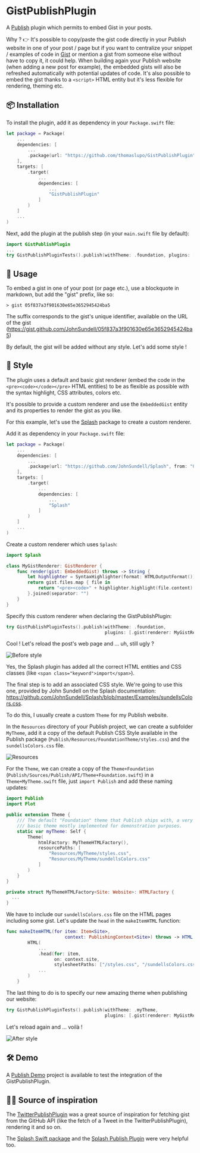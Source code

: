 # GistPublishPlugin

A [Publish](https://github.com/johnsundell/publish) plugin which permits to embed Gist in your posts. 

Why ? 👉 It's possible to copy/paste the gist code directly in your Publish website in one of your post / page but if you want to centralize your snippet / examples of code in [Gist](https://gist.github.com) or mention a gist from someone else without have to copy it, it could help. When building again your Publish website (when adding a new post for example), the embedded gists will also be refreshed automatically with potential updates of code. It's also possible to embed the gist thanks to a `<script>` HTML entity but it's less flexible for rendering, theming etc.

## 📦 Installation

To install the plugin, add it as dependency in your `Package.swift` file:

```swift
let package = Package(
    ...
    dependencies: [
        ...
        .package(url: "https://github.com/thomaslupo/GistPublishPlugin", from: "0.2.0")
    ],
    targets: [
        .target(
            ...
            dependencies: [
                ...
                "GistPublishPlugin"
            ]
        )
    ]
    ...
)
```

Next, add the plugin at the publish step (in your `main.swift` file by default):

```swift
import GistPublishPlugin
...
try GistPublishPluginTests().publish(withTheme: .foundation, plugins: [.gist()])
```

## 🚀 Usage

To embed a gist in one of your post (or page etc.), use a blockquote in markdown, but add the "gist" prefix, like so:

```
> gist 05f837a3f901630e65e3652945424ba5
```

The suffix corresponds to the gist's unique identifier, available on the URL of the gist (https://gist.github.com/JohnSundell/05f837a3f901630e65e3652945424ba5)

By default, the gist will be added without any style. Let's add some style !

## 💎 Style

The plugin uses a default and basic gist renderer (embed the code in the `<pre><code></code></pre>` HTML entities) to be as flexible as possible with the syntax highlight, CSS attributes, colors etc.

It's possible to provide a custom renderer and use the `EmbeddedGist` entity and its properties to render the gist as you like.

For this example, let's use the [Splash](https://github.com/JohnSundell/Splash) package to create a custom renderer.

Add it as dependency in your `Package.swift` file:

```swift
let package = Package(
    ...
    dependencies: [
        ...
        .package(url: "https://github.com/JohnSundell/Splash", from: "0.16.0")
    ],
    targets: [
        .target(
            ...
            dependencies: [
                ...
                "Splash"
            ]
        )
    ]
    ...
)
```

Create a custom renderer which uses `Splash`:

```swift
import Splash 

class MyGistRenderer: GistRenderer {
    func render(gist: EmbeddedGist) throws -> String {
        let highlighter = SyntaxHighlighter(format: HTMLOutputFormat())
        return gist.files.map { file in
            return "<pre><code>" + highlighter.highlight(file.content) + "</pre></code>"
        }.joined(separator: "")
    }
}
```

Specify this custom renderer when declaring the GistPublishPlugin: 

```swift
try GistPublishPluginTests().publish(withTheme: .foundation,
                                     plugins: [.gist(renderer: MyGistRenderer())])
```

Cool ! Let's reload the post's web page and ... uh, still ugly ?

<img src="Images/before.png" max-width="90%" alt="Before style" />

Yes, the Splash plugin has added all the correct HTML entities and CSS classes (like `<span class="keyword">import</span>`).

The final step is to add an associated CSS style. We're going to use this one, provided by John Sundell on the Splash documentation: https://github.com/JohnSundell/Splash/blob/master/Examples/sundellsColors.css.

To do this, I usually create a custom `Theme` for my Publish website. 

In the `Resources` directory of your Publish project, we can create a subfolder `MyTheme`, add it a copy of the default Publish CSS Style available in the Publish package (`Publish/Resources/FoundationTheme/styles.css`) and the `sundellsColors.css` file.

<img src="Images/resources.png" max-width="90%" alt="Resources" />

For the `Theme`, we can create a copy of the `Theme+Foundation` (`Publish/Sources/Publish/API/Theme+Foundation.swift`) in a `Theme+MyTheme.swift` file, just `import Publish` and add these naming updates:

```swift
import Publish
import Plot

public extension Theme {
    /// The default "Foundation" theme that Publish ships with, a very
    /// basic theme mostly implemented for demonstration purposes.
    static var myTheme: Self {
        Theme(
            htmlFactory: MyThemeHTMLFactory(),
            resourcePaths: [
                "Resources/MyTheme/styles.css",
                "Resources/MyTheme/sundellsColors.css"
            ]
        )
    }
}

private struct MyThemeHTMLFactory<Site: Website>: HTMLFactory {
  ...
}
```

We have to include our `sundellsColors.css` file on the HTML pages including some gist. Let's update the `head` in the `makeItemHTML` function:

```swift
func makeItemHTML(for item: Item<Site>,
                      context: PublishingContext<Site>) throws -> HTML {
        HTML(
            ...
            .head(for: item,
                  on: context.site,
                  stylesheetPaths: ["/styles.css", "/sundellsColors.css"]),
            ...
        )
    }
```

The last thing to do is to specify our new amazing theme when publishing our website:

```swift
try GistPublishPluginTests().publish(withTheme: .myTheme,
                                     plugins: [.gist(renderer: MyGistRenderer())])
```

Let's reload again and ... voilà !

<img src="Images/after.png" max-width="90%" alt="After style" />

## 🛠 Demo

A [Publish Demo](https://github.com/thomaslupo/GistPublishPluginTests) project is available to test the integration of the GistPublishPlugin.

## 🙏🏼 Source of inspiration

The [TwitterPublishPlugin](https://github.com/insidegui/TwitterPublishPlugin) was a great source of inspiration for fetching gist from the GitHub API (like the fetch of a Tweet in the TwitterPublishPlugin), rendering it and so on.

The [Splash Swift package](https://github.com/JohnSundell/Splash) and the [Splash Publish Plugin](https://github.com/JohnSundell/SplashPublishPlugin) were very helpful too.
